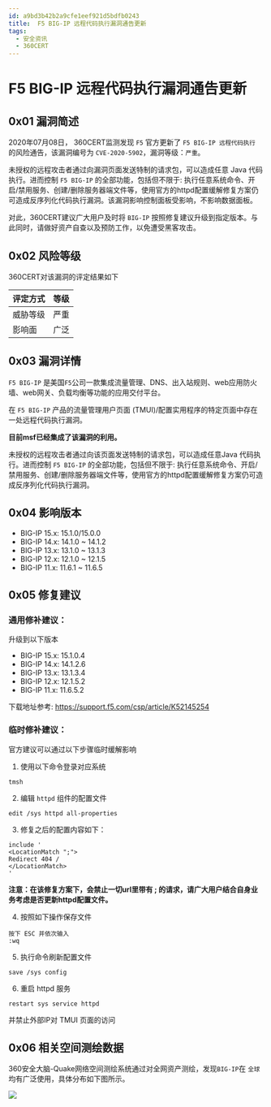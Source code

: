 ```yaml
---
id: a9bd3b42b2a9cfe1eef921d5bdfb0243
title:  F5 BIG-IP 远程代码执行漏洞通告更新
tags: 
  - 安全资讯
  - 360CERT
---
```


#  F5 BIG-IP 远程代码执行漏洞通告更新

0x01 漏洞简述
---------


2020年07月08日， 360CERT监测发现 `F5` 官方更新了 `F5 BIG-IP 远程代码执行` 的风险通告，该漏洞编号为 `CVE-2020-5902`，漏洞等级：`严重`。


未授权的远程攻击者通过向漏洞页面发送特制的请求包，可以造成任意 Java 代码执行。进而控制 `F5 BIG-IP` 的全部功能，包括但不限于: 执行任意系统命令、开启/禁用服务、创建/删除服务器端文件等，使用官方的httpd配置缓解修复方案仍可造成反序列化代码执行漏洞。该漏洞影响控制面板受影响，不影响数据面板。


对此，360CERT建议广大用户及时将 `BIG-IP` 按照修复建议升级到指定版本。与此同时，请做好资产自查以及预防工作，以免遭受黑客攻击。


0x02 风险等级
---------


360CERT对该漏洞的评定结果如下




| 评定方式 | 等级 |
| --- | --- |
| 威胁等级 | 严重 |
| 影响面 | 广泛 |


0x03 漏洞详情
---------


`F5 BIG-IP` 是美国`F5`公司一款集成流量管理、DNS、出入站规则、web应用防火墙、web网关、负载均衡等功能的应用交付平台。


在 `F5 BIG-IP` 产品的流量管理用户页面 (TMUI)/配置实用程序的特定页面中存在一处远程代码执行漏洞。


**目前msf已经集成了该漏洞的利用。**


未授权的远程攻击者通过向该页面发送特制的请求包，可以造成任意Java 代码执行。进而控制 `F5 BIG-IP` 的全部功能，包括但不限于: 执行任意系统命令、开启/禁用服务、创建/删除服务器端文件等，使用官方的httpd配置缓解修复方案仍可造成反序列化代码执行漏洞。


0x04 影响版本
---------


* BIG-IP 15.x: 15.1.0/15.0.0
* BIG-IP 14.x: 14.1.0 ~ 14.1.2
* BIG-IP 13.x: 13.1.0 ~ 13.1.3
* BIG-IP 12.x: 12.1.0 ~ 12.1.5
* BIG-IP 11.x: 11.6.1 ~ 11.6.5


0x05 修复建议
---------


### 通用修补建议：


升级到以下版本


* BIG-IP 15.x: 15.1.0.4
* BIG-IP 14.x: 14.1.2.6
* BIG-IP 13.x: 13.1.3.4
* BIG-IP 12.x: 12.1.5.2
* BIG-IP 11.x: 11.6.5.2


下载地址参考: <https://support.f5.com/csp/article/K52145254>


### 临时修补建议：


官方建议可以通过以下步骤临时缓解影响


1) 使用以下命令登录对应系统



```
tmsh

```
2) 编辑 `httpd` 组件的配置文件



```
edit /sys httpd all-properties

```
3) 修复之后的配置内容如下：



```
include '
<LocationMatch ";">
Redirect 404 /
</LocationMatch>
'

```
**注意：在该修复方案下，会禁止一切url里带有 ; 的请求，请广大用户结合自身业务考虑是否更新httpd配置文件。**


4) 按照如下操作保存文件



```
按下 ESC 并依次输入
:wq

```
5) 执行命令刷新配置文件



```
save /sys config

```
6) 重启 httpd 服务



```
restart sys service httpd

```
并禁止外部IP对 TMUI 页面的访问


0x06 相关空间测绘数据
-------------


360安全大脑-Quake网络空间测绘系统通过对全网资产测绘，发现`BIG-IP`在 `全球` 均有广泛使用，具体分布如下图所示。


![](https://p403.ssl.qhimgs4.com/t01592fa350ab525dab.jpeg)


